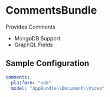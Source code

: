 # CommentsBundle
Provides Comments
- MongoDB Support
- GraphQL Fields


## Sample Configuration

```yaml
comments:
  platform: "odm"
  model: "AppBundle\\Document\\Video"
```